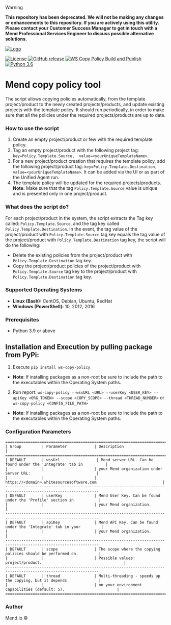 > [!Warning]  
**This repository has been deprecated. We will not be making any changes or enhancements to this repository. If you are actively using this utility. Please contact your Customer Success Manager to get in touch with a Mend Professional Services Engineer to discuss possible alternative solutions.**

[![Logo](https://resources.mend.io/mend-sig/logo/mend-dark-logo-horizontal.png)](https://www.mend.io/)

[![License](https://img.shields.io/badge/License-Apache%202.0-yellowgreen.svg)](https://opensource.org/licenses/Apache-2.0)
[![GitHub release](https://img.shields.io/github/v/release/whitesource-ps/ws-copy-policy)](https://github.com/whitesource-ps/ws-copy-policy/releases/latest)
[![WS Copy Policy Build and Publish](https://github.com/whitesource-ps/ws-copy-policy/actions/workflows/ci.yml/badge.svg)](https://github.com/whitesource-ps/ws-copy-policy/actions/workflows/ci.yml)
[![Python 3.6](https://upload.wikimedia.org/wikipedia/commons/thumb/8/8c/Blue_Python_3.6%2B_Shield_Badge.svg/86px-Blue_Python_3.6%2B_Shield_Badge.svg.png)](https://www.python.org/downloads/release/python-360/)


# Mend copy policy tool
The script allows copying policies automatically, from the template project/product to the newly created projects/products, and update existing projects with the template policy.
It should run periodically, in order to make sure that all the policies under the required projects/products are up to date.

### How to use the script
1. Create an empty project/product or few with the required template policy.
2. Tag an empty project/product with the following project tag: `key=Policy.Template.Source,  value=<yourUniqueTemplateName>`.
3. For a new project/product creation that requires the template policy, add the following project/product tag: `key=Policy.Template.Destination, value=<yourUniqueTemplateName>`. It can be added via the UI or as part of the Unified Agent run.
4. The template policy will be updated for the required projects/products.
   **Note:** Make sure that the tag `Policy.Template.Source` value is unique and is presented only in one project/product.

### What does the script do?
For each project/product in the system, the script extracts the Tag key called: `Policy.Template.Source`, and the tag key called `Policy.Template.Destination`. 
In the event, the tag value of the project/product with `Policy.Template.Source` tag key equals the tag value of the project/product with `Policy.Template.Destination` tag key, the script will do the following:
- Delete the existing policies from the project/product with `Policy.Template.Destination` tag key.
- Copy the project/product policies of the project/product with `Policy.Template.Source` tag key to the project/product with `Policy.Template.Destination` tag key.


### Supported Operating Systems
- **Linux (Bash):**	CentOS, Debian, Ubuntu, RedHat
- **Windows (PowerShell):**	10, 2012, 2016

### Prerequisites
- Python 3.9 or above

## Installation and Execution by pulling package from PyPi:
1. Execute `pip install ws-copy-policy`
* **Note**:  If installing packages as a non-root be sure to include the path to the executables within the Operating System paths.
2. Run report:
   `ws-copy-policy --wssURL <URL> --userKey <USER_KEY> --apiKey <ORG_TOKEN> --scope <COPY_SCOPE> --thread <THREAD_NUMBER>`
   or
   `ws-copy-policy <CONFIG_FILE_PATH>`
* **Note**:  If installing packages as a non-root be sure to include the path to the executables within the Operating System paths.

### Configuration Parameters
```
===============================================================================================================
| Group         | Parameter            | Description                                                          |
===============================================================================================================
| DEFAULT       | wssUrl                | Mend server URL. Can be found under the 'Integrate' tab in          |   
|               |                      | your Mend organization under Server URL:                             |
|               |                      | https://<domain>.whitesourcesoftware.com                             |
---------------------------------------------------------------------------------------------------------------
| DEFAULT       | userKey              | Mend User Key. Can be found under the 'Profile' section in           |
|               |                      | your Mend organization.                                              |
---------------------------------------------------------------------------------------------------------------
| DEFAULT       | apiKey               | Mend API Key. Can be found under the 'Integrate' tab in your         |
|               |                      | your Mend organization.                                              |
---------------------------------------------------------------------------------------------------------------
| DEFAULT       | scope                | The scope where the copying policies should be performed on.         |
|               |                      | Possible values: project/product.                                    |
---------------------------------------------------------------------------------------------------------------
| DEFAULT       | thread               | Multi-threading - speeds up the copying, but it depends              |
|               |                      | on your environment capabilities (default: 5).                       |
===============================================================================================================
```
### Author
Mend.io ©


